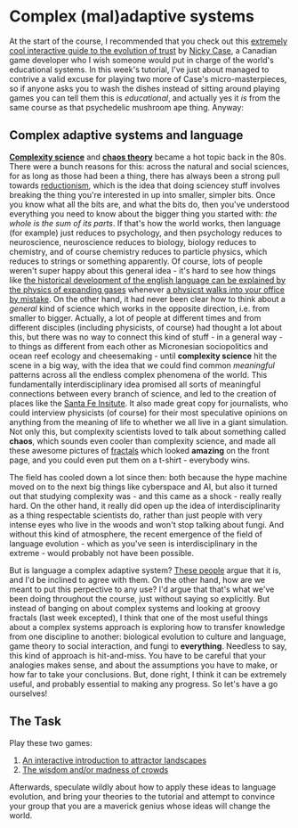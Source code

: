 # Complex (mal)adaptive systems

At the start of the course, I recommended that you check out this [extremely cool interactive guide to the evolution of trust](https://ncase.me/trust/) by [Nicky Case](https://en.wikipedia.org/wiki/Nicky_Case), a Canadian game developer who I wish someone would put in charge of the world's educational systems. In this week's tutorial, I've just about managed to contrive a valid excuse for playing two more of Case's micro-masterpieces, so if anyone asks you to wash the dishes instead of sitting around playing games you can tell them this is *educational*, and actually yes it *is* from the same course as that psychedelic mushroom ape thing. Anyway:

## Complex adaptive systems and language

[**Complexity science**](https://en.wikipedia.org/wiki/Complex_system) and [**chaos theory**](https://en.wikipedia.org/wiki/Chaos_theory) became a hot topic back in the 80s. There were a bunch reasons for this: across the natural and social sciences, for as long as those had been a thing, there has always been a strong pull towards [reductionism](https://en.wikipedia.org/wiki/Reductionism), which is the idea that doing sciencey stuff involves breaking the thing you're interested in up into smaller, simpler bits. Once you know what all the bits are, and what the bits do, then you've understood everything you need to know about the bigger thing you started with: *the whole is the sum of its parts*. If that's how the world works, then language (for example) just reduces to psychology, and then psychology reduces to neuroscience, neuroscience reduces to biology, biology reduces to chemistry, and of course chemistry reduces to particle physics, which reduces to strings or something apparently. Of course, lots of people weren't super happy about this general idea - it's hard to see how things like [the historical development of the english language can be explained by the physics of expanding gases](https://www.bostonglobe.com/ideas/2013/02/10/when-physicists-linguistics/ZoHNxhE6uunmM7976nWsRP/story.html) whenever [a physicst walks into your office by mistake](https://xkcd.com/793/). On the other hand, it had never been clear how to think about a *general* kind of science which works in the opposite direction, i.e. from smaller to bigger. Actually, a lot of people at different times and from different disciples (including physicists, of course) had thought a lot about this, but there was no way to connect this kind of stuff - in a general way - to things as different from each other as Micronesian sociopolitics and ocean reef ecology and cheesemaking - until **complexity science** hit the scene in a big way, with the idea that we could find common *meaningful* patterns across all the endless complex phenomena of the world. This fundamentally interdisciplinary idea promised all sorts of meaningful connections between every branch of science, and led to the creation of places like the [Santa Fe Insitute](https://en.wikipedia.org/wiki/Santa_Fe_Institute). It also made great copy for journalists, who could interview physicists (of course) for their most speculative opinions on anything from the meaning of life to whether we all live in a giant simulation. Not only this, but complexity scientists loved to talk about something called **chaos**, which sounds even cooler than complexity science, and made all these awesome pictures of [fractals](https://en.wikipedia.org/wiki/Fractal) which looked **amazing** on the front page, and you could even put them on a t-shirt - everybody wins.

The field has cooled down a lot since then: both because the hype machine moved on to the next big things like cyberspace and AI, but also it turned out that studying complexity was - and this came as a shock - really really hard. On the other hand, it really did open up the idea of interdisciplinarity as a thing respectable scientists do, rather than just people with very intense eyes who live in the woods and won't stop talking about fungi. And without this kind of atmosphere, the recent emergence of the  field of language evolution - which as you've seen is interdisciplinary in the extreme - would probably not have been possible.

But is language a complex adaptive system? [These people](https://www.santafe.edu/research/results/working-papers/language-is-a-complex-adaptive-system) argue that it is, and I'd be inclined to agree with them. On the other hand, how are we meant to put this perpective to any use? I'd argue that that's what we've been doing throughout the course, just without saying so explicitly. But instead of banging on about complex systems and looking at groovy fractals (last week excepted), I think that one of the most useful things about a complex systems approach is exploring how to transfer knowledge from one discipline to another: biological evolution to culture and language, game theory to social interaction, and fungi to **everything**. Needless to say, this kind of approach is hit-and-miss. You have to be careful that your analogies makes sense, and about the assumptions you have to make, or how far to take your conclusions. But, done right, I think it can be extremely useful, and probably essential to making any progress. So let's have a go ourselves!

## The Task

Play these two games:

1. [An interactive introduction to attractor landscapes](https://ncase.me/attractors/)
2. [The wisdom and/or madness of crowds](https://ncase.me/crowds/)

Afterwards, speculate wildly about how to apply these ideas to language evolution, and bring your theories to the tutorial and attempt to convince your group that you are a maverick genius whose ideas will change the world.
